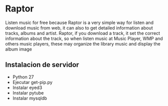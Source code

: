 # Raptor
Listen music for free because Raptor is a very simple way for listen and download music from web, it can also to get detailed information about tracks, albums and artist.
Raptor, if you download a track, it set the correct information about the track, so when listen music at Music Player, WMP and others music players, these may organize the library music and display the album image


Instalacion de servidor
-----------------------
-   Python 27
-   Ejecutar get-pip.py
-   Instalar eyed3
-   Instalar pytube
-   Instalar mysqldb